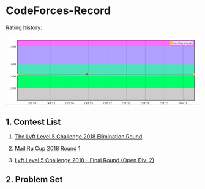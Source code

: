 # CodeForces-Record



Rating history:

![alt text](https://github.com/NorthernMystic/CodeForces-Record/blob/master/Rating.png)



## 1. Contest List

1. [The Lyft Level 5 Challenge 2018 Elimination Round](http://codeforces.com/lyft2018)
2. [Mail.Ru Cup 2018 Round 1](http://codeforces.com/blog/entry/62527)

3. [Lyft Level 5 Challenge 2018 - Final Round (Open Div. 2)](http://codeforces.com/contest/1075)





## 2. Problem Set

